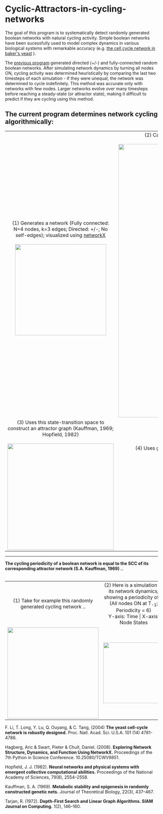 # Cyclic-Attractors-in-cycling-networks

The goal of this program is to systematically detect randomly generated boolean networks with natural cycling activity. Simple boolean networks have been sucessfully used to model complex dynamics in various biological systems with remarkable accuracy (e.g. [the cell cycle network in baker's yeast](https://www.pnas.org/doi/10.1073/pnas.0305937101) ).


The [previous program](https://github.com/setuvora/Oscillating-Boolean-Network-Generator) generated directed (+/-) and fully-connected random boolean networks. After simulating network dynamics by turning all nodes ON, cycling activity was determined heuristically by comparing the last two timesteps of each simulation - if they were unequal, the network was determined to cycle indefinitely. This method was accurate only with networks with few nodes. Larger networks evolve over many timesteps before reaching a steady-state (or attractor state), making it difficult to predict if they are cycling using this method.


## The current program determines network cycling algorithmically:

<table>
  <tr>
    <td align="center"> <br>
      (1) Generates a network (Fully connected: N=4 nodes, k=3 edges; Directed: +/-; No self-edges); visualized using <a href="https://pypi.org/project/networkx/">networkX</a><br>
      <br>
      <img src="https://github.com/user-attachments/assets/764d2de3-0f38-441f-a8f8-fb8813129d35" width="300" />
    </td>
    <td align="center">
      (2) Calculates every possible state of the network at T₀, and computes every resulting state at T₁<br>
      <br>
      <img src="https://github.com/user-attachments/assets/5d3f270c-d1a7-4a1e-b41a-d81cb2fa146c" width="900" />
    </td>
  </tr>
  <tr>
    <td align="center">
      (3) Uses this state-transition space to construct an attractor graph (Kauffman, 1969; Hopfield, 1982)<br>
      <br>
      <img src="https://github.com/user-attachments/assets/f6a059cc-9f5b-4e06-8f72-989016cead30" width="350" />
    </td>
    <td align="center">
      (4) Uses graph theory to determine the Strongest Connected Component, SCC (Tarjan, 1972; <a href="https://pypi.org/project/networkx/">networkX</a>)<br>
      If SCC > 1, the network is capable of indefinite cycling.<br>
      <br>
      <img src="https://github.com/user-attachments/assets/84f9b4f0-9d8c-446e-8306-e87157f82937" width="200" />
    </td>
  </tr>
</table>

---


<td align="center"> <strong> The cycling periodicity of a boolean network is equal to the SCC of its corresponding attractor network (S.A. Kauffman, 1969) .. </strong> </td>
<br><br>
<table>
  <tr>
    <td align="center">(1) Take for example this randomly generated cycling network .. </td>
    <td align="center">(2) Here is a simulation of its network dynamics, showing a periodicity of 6 <br>(All nodes ON at T<sub>-1</sub>; Periodicity = 6) <br> Y-axis: Time | X-axis: Node States </td>
    <td align="center">(3) Here is its corresponging attractor graph with an SCC = 6 <br>SCC nodes in red</td>
  </tr>
  <tr>
    <td align="center">
      <img src="https://github.com/user-attachments/assets/0b01323a-c76e-44db-a726-273bd10e6590" width="300">
    </td>
    <td align="center">
      <img src="https://github.com/user-attachments/assets/fcf45cb2-cb63-4011-b437-1d4e5cb11238" width="200">
    </td>
    <td align="center">
      <img src="https://github.com/user-attachments/assets/d89675d4-72aa-411b-b24d-8a80b6d46ff5" width="300">
    </td>
  </tr>
</table>



F. Li, T. Long, Y. Lu, Q. Ouyang, & C. Tang, (2004) **The yeast cell-cycle network is robustly designed.** Proc. Natl. Acad. Sci. U.S.A. 101 (14) 4781-4786. 

Hagberg, Aric & Swart, Pieter & Chult, Daniel. (2008). **Exploring Network Structure, Dynamics, and Function Using NetworkX.** Proceedings of the 7th Python in Science Conference. 10.25080/TCWV9851. 

Hopfield, J. J. (1982). **Neural networks and physical systems with emergent collective computational abilities.** Proceedings of the National Academy of Sciences, 79(8), 2554–2558.

Kauffman, S. A. (1969). **Metabolic stability and epigenesis in randomly constructed genetic nets.** Journal of Theoretical Biology, 22(3), 437–467.

Tarjan, R. (1972). **Depth-First Search and Linear Graph Algorithms. SIAM Journal on Computing.** 1(2), 146–160.

